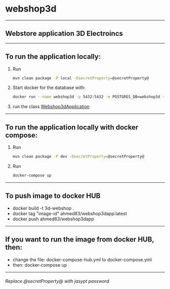 # webshop3d
------------------------------------------
Webstore application 3D Electroincs 
------------------------------------------


------------------------------------------
To run the application locally:
------------------------------------------

1. Run
    ```bash
    mvn clean package -P local -DsecretProperty=@secretProperty@

2. Start docker for the database with:
    ```bash
    docker run --name webshop3d -p 5432:5432 -e POSTGRES_DB=webshop3d -e POSTGRES_PASSWORD=password -d postgres:alpine
   
3. run the class [Webshop3dApplication](src/main/java/com/baghdadfocusit/webshop3d/Webshop3dApplication.java) 

------------------------------------------
To run the application locally with docker compose:
------------------------------------------
1. Run
    ```bash
    mvn clean package -P dev -DsecretProperty=@secretProperty@

2. Run
    ```bash
    docker-compose up
   
------------------------------------------
To push image to docker HUB
------------------------------------------
- docker build -t 3d-webshop .
- docker tag "image-id" ahmed83/webshop3dapp:latest
- docker push ahmed83/webshop3dapp

------------------------------------------
If you want to run the image from docker HUB, then:
------------------------------------------
- change the file: docker-compose-hub.yml to docker-compose.yml
- then: docker-compose up
------------------------------------------

###### Replace @secretProperty@ with jasypt password
